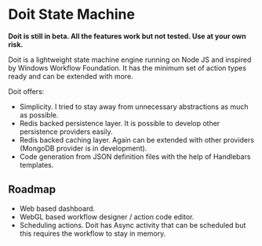 # Doit State Machine

**Doit is still in beta. All the features work but not tested. Use at your own risk.**

Doit is a lightweight state machine engine running on Node JS and inspired by Windows Workflow Foundation. It has the minimum set of action types ready and can be extended with more.

Doit offers:
- Simplicity. I tried to stay away from unnecessary abstractions as much as possible.
- Redis backed persistence layer. It is possible to develop other persistence providers easily.
- Redis backed caching layer. Again can be extended with other providers (MongoDB provider is in development).
- Code generation from JSON definition files with the help of Handlebars templates.

## Roadmap
* Web based dashboard.
* WebGL based workflow designer / action code editor.
* Scheduling actions. Doit has Async activity that can be scheduled but this requires the workflow to stay in memory. 


